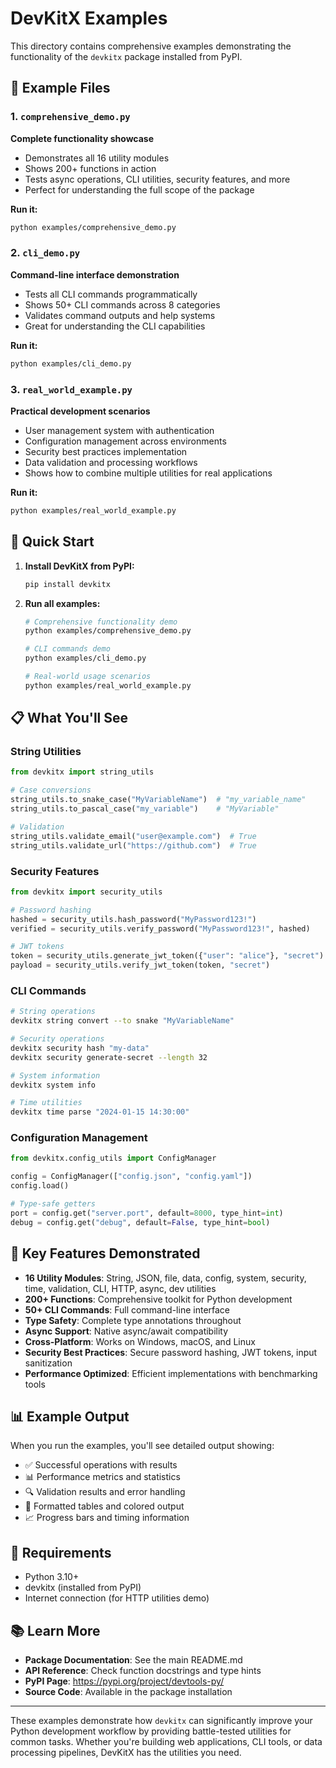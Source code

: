 # DevKitX Examples

This directory contains comprehensive examples demonstrating the functionality of the `devkitx` package installed from PyPI.

## 📁 Example Files

### 1. `comprehensive_demo.py`
**Complete functionality showcase**
- Demonstrates all 16 utility modules
- Shows 200+ functions in action
- Tests async operations, CLI utilities, security features, and more
- Perfect for understanding the full scope of the package

**Run it:**
```bash
python examples/comprehensive_demo.py
```

### 2. `cli_demo.py`
**Command-line interface demonstration**
- Tests all CLI commands programmatically
- Shows 50+ CLI commands across 8 categories
- Validates command outputs and help systems
- Great for understanding the CLI capabilities

**Run it:**
```bash
python examples/cli_demo.py
```

### 3. `real_world_example.py`
**Practical development scenarios**
- User management system with authentication
- Configuration management across environments
- Security best practices implementation
- Data validation and processing workflows
- Shows how to combine multiple utilities for real applications

**Run it:**
```bash
python examples/real_world_example.py
```

## 🚀 Quick Start

1. **Install DevKitX from PyPI:**
   ```bash
   pip install devkitx
   ```

2. **Run all examples:**
   ```bash
   # Comprehensive functionality demo
   python examples/comprehensive_demo.py
   
   # CLI commands demo
   python examples/cli_demo.py
   
   # Real-world usage scenarios
   python examples/real_world_example.py
   ```

## 📋 What You'll See

### String Utilities
```python
from devkitx import string_utils

# Case conversions
string_utils.to_snake_case("MyVariableName")  # "my_variable_name"
string_utils.to_pascal_case("my_variable")    # "MyVariable"

# Validation
string_utils.validate_email("user@example.com")  # True
string_utils.validate_url("https://github.com")  # True
```

### Security Features
```python
from devkitx import security_utils

# Password hashing
hashed = security_utils.hash_password("MyPassword123!")
verified = security_utils.verify_password("MyPassword123!", hashed)

# JWT tokens
token = security_utils.generate_jwt_token({"user": "alice"}, "secret")
payload = security_utils.verify_jwt_token(token, "secret")
```

### CLI Commands
```bash
# String operations
devkitx string convert --to snake "MyVariableName"

# Security operations
devkitx security hash "my-data"
devkitx security generate-secret --length 32

# System information
devkitx system info

# Time utilities
devkitx time parse "2024-01-15 14:30:00"
```

### Configuration Management
```python
from devkitx.config_utils import ConfigManager

config = ConfigManager(["config.json", "config.yaml"])
config.load()

# Type-safe getters
port = config.get("server.port", default=8000, type_hint=int)
debug = config.get("debug", default=False, type_hint=bool)
```

## 🎯 Key Features Demonstrated

- **16 Utility Modules**: String, JSON, file, data, config, system, security, time, validation, CLI, HTTP, async, dev utilities
- **200+ Functions**: Comprehensive toolkit for Python development
- **50+ CLI Commands**: Full command-line interface
- **Type Safety**: Complete type annotations throughout
- **Async Support**: Native async/await compatibility
- **Cross-Platform**: Works on Windows, macOS, and Linux
- **Security Best Practices**: Secure password hashing, JWT tokens, input sanitization
- **Performance Optimized**: Efficient implementations with benchmarking tools

## 📊 Example Output

When you run the examples, you'll see detailed output showing:
- ✅ Successful operations with results
- 📊 Performance metrics and statistics
- 🔍 Validation results and error handling
- 🎨 Formatted tables and colored output
- 📈 Progress bars and timing information

## 🔧 Requirements

- Python 3.10+
- devkitx (installed from PyPI)
- Internet connection (for HTTP utilities demo)

## 📚 Learn More

- **Package Documentation**: See the main README.md
- **API Reference**: Check function docstrings and type hints
- **PyPI Page**: https://pypi.org/project/devtools-py/
- **Source Code**: Available in the package installation

---

These examples demonstrate how `devkitx` can significantly improve your Python development workflow by providing battle-tested utilities for common tasks. Whether you're building web applications, CLI tools, or data processing pipelines, DevKitX has the utilities you need.